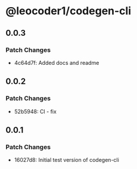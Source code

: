 # @leocoder1/codegen-cli

## 0.0.3

### Patch Changes

- 4c64d7f: Added docs and readme

## 0.0.2

### Patch Changes

- 52b5948: CI - fix

## 0.0.1

### Patch Changes

- 16027d8: Initial test version of codegen-cli
